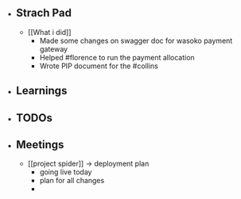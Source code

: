 - ## Strach Pad
	- [[What i did]]
		- Made some changes on swagger doc for wasoko payment gateway
		- Helped #florence to run the payment allocation
		- Wrote PIP document for the #collins
- ## Learnings
- ## TODOs
- ## Meetings
	- [[project spider]] -> deployment plan
		- going live today
		- plan for all changes
		-